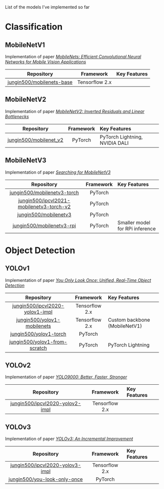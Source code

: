 List of the models I've implemented so far

# Classification
## MobileNetV1
Implementation of paper _[MobileNets: Efficient Convolutional Neural Networks for Mobile Vision Applications](https://arxiv.org/abs/1704.04861)_

**Repository**|**Framework**|**Key Features**
:----:|:----:|:-----
[jungin500/mobilenets-base](https://github.com/jungin500/mobilenets-base)|Tensorflow 2.x|


## MobileNetV2
Implementation of paper _[MobileNetV2: Inverted Residuals and Linear Bottlenecks](https://arxiv.org/abs/1801.04381)_

**Repository**|**Framework**|**Key Features**
:----:|:----:|:-----
[jungin500/mobilenet_v2](https://github.com/jungin500/mobilenet_v2)|PyTorch|PyTorch Lightning, NVIDIA DALI

## MobileNetV3
Implementation of paper _[Searching for MobileNetV3](https://arxiv.org/abs/1905.02244)_

**Repository**|**Framework**|**Key Features**
:----:|:----:|:-----
[jungin500/mobilenetv3-torch](https://github.com/jungin500/mobilenetv3-torch)|PyTorch|
[jungin500/ipcvl2021-mobilenetv3-torch-v2](https://github.com/jungin500/ipcvl2021-mobilenetv3-torch-v2)|PyTorch|
[jungin500/mobilenetv3](https://github.com/jungin500/mobilenetv3)|PyTorch|
[jungin500/mobilenetv3-rpi](https://github.com/jungin500/mobilenetv3-rpi)|PyTorch|Smaller model for RPi inference

# Object Detection

## YOLOv1
Implementation of paper _[You Only Look Once: Unified, Real-Time Object Detection](https://arxiv.org/abs/1506.02640)_

**Repository**|**Framework**|**Key Features**
:----:|:----:|:-----
[jungin500/ipcvl2020-yolov1-impl](https://github.com/jungin500/ipcvl2020-yolov1-impl)|Tensorflow 2.x|
[jungin500/yolov1-mobilenets](https://github.com/jungin500/yolov1-mobilenets)|Tensorflow 2.x|Custom backbone (MobileNetV1)
[jungin500/yolov1-torch](https://github.com/jungin500/yolov1-torch)|PyTorch|
[jungin500/yolov1-from-scratch](https://github.com/jungin500/yolov1-from-scratch)|PyTorch|PyTorch Lightning

## YOLOv2
Implementation of paper _[YOLO9000: Better, Faster, Stronger](https://arxiv.org/abs/1612.08242)_

**Repository**|**Framework**|**Key Features**
:----:|:----:|:-----
[jungin500/ipcvl2020-yolov2-impl](https://github.com/jungin500/ipcvl2020-yolov2-impl)|Tensorflow 2.x|

## YOLOv3
Implementation of paper _[YOLOv3: An Incremental Improvement](https://arxiv.org/abs/1804.02767)_

**Repository**|**Framework**|**Key Features**
:----:|:----:|:-----
[jungin500/ipcvl2020-yolov3-impl](https://github.com/jungin500/ipcvl2020-yolov3-impl)|Tensorflow 2.x|
[jungin500/you-look-only-once](https://github.com/jungin500/you-look-only-once)|PyTorch|

